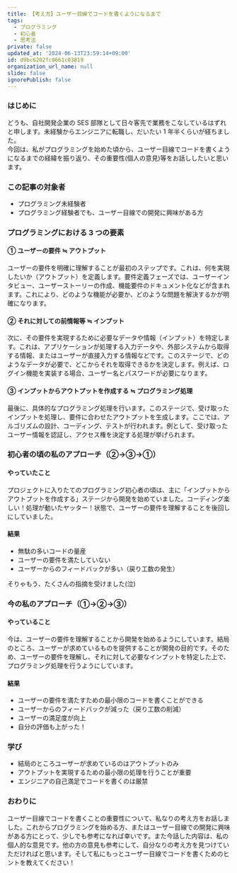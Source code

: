 ```yaml
---
title: 【考え方】ユーザー目線でコードを書くようになるまで
tags:
  - プログラミング
  - 初心者
  - 思考法
private: false
updated_at: '2024-06-13T23:59:14+09:00'
id: d9bc6202fc0661c03819
organization_url_name: null
slide: false
ignorePublish: false
---
```

 

### はじめに

どうも、自社開発企業の SES 部隊として日々客先で業務をこなしているはずれと申します。未経験からエンジニアに転職し、だいたい 1 年半くらいが経ちました。  
今回は、私がプログラミングを始めた頃から、ユーザー目線でコードを書くようになるまでの経緯を振り返り、その重要性(個人の意見)等をお話ししたいと思います。

### この記事の対象者

- プログラミング未経験者
- プログラミング経験者でも、ユーザー目線での開発に興味がある方

### プログラミングにおける 3 つの要素

#### ① ユーザーの要件 ≒ アウトプット

ユーザーの要件を明確に理解することが最初のステップです。これは、何を実現したいか（アウトプット）を定義します。要件定義フェーズでは、ユーザーインタビュー、ユーザーストーリーの作成、機能要件のドキュメント化などが含まれます。これにより、どのような機能が必要か、どのような問題を解決するかが明確になります。

#### ② それに対しての前情報等 ≒ インプット

次に、その要件を実現するために必要なデータや情報（インプット）を特定します。これは、アプリケーションが処理する入力データや、外部システムから取得する情報、またはユーザーが直接入力する情報などです。このステージで、どのようなデータが必要で、どこからそれを取得できるかを決定します。例えば、ログイン機能を実装する場合、ユーザー名とパスワードが必要になります。

#### ③ インプットからアウトプットを作成する ≒ プログラミング処理

最後に、具体的なプログラミング処理を行います。このステージで、受け取ったインプットを処理し、要件に合わせたアウトプットを生成します。ここでは、アルゴリズムの設計、コーディング、テストが行われます。例として、受け取ったユーザー情報を認証し、アクセス権を決定する処理が挙げられます。

### 初心者の頃の私のアプローチ（②→③→①）

#### やっていたこと

プロジェクトに入りたてのプログラミング初心者の頃は、主に「インプットからアウトプットを作成する」ステージから開発を始めていました。コーディング楽しい！処理が動いたヤッター！状態で、ユーザーの要件を理解することを後回しにしていました。

#### 結果

- 無駄の多いコードの量産
- ユーザーの要件を満たしていない
- ユーザーからのフィードバックが多い（戻り工数の発生）

そりゃもう、たくさんの指摘を受けました(泣)

### 今の私のアプローチ（①→②→③）

#### やっていること

今は、ユーザーの要件を理解することから開発を始めるようにしています。結局のところ、ユーザーが求めているものを提供することが開発の目的です。そのため、ユーザーの要件を理解し、それに対して必要なインプットを特定した上で、プログラミング処理を行うようにしています。

#### 結果

- ユーザーの要件を満たすための最小限のコードを書くことができる
- ユーザーからのフィードバックが減った（戻り工数の削減）
- ユーザーの満足度が向上
- 自分の評価も上がった！

### 学び

- 結局のところユーザーが求めているのはアウトプットのみ
- アウトプットを実現するための最小限の処理を行うことが重要
- エンジニアの自己満足でコードを書くのは厳禁

### おわりに

ユーザー目線でコードを書くことの重要性について、私なりの考え方をお話しました。これからプログラミングを始める方、またはユーザー目線での開発に興味がある方にとって、少しでも参考になれば幸いです。また今話した内容は、私の個人的な意見です。他の方の意見も参考にして、自分なりの考え方を見つけていただければと思います。そして私にもっとユーザー目線でコードを書くためのヒントを教えてください！
